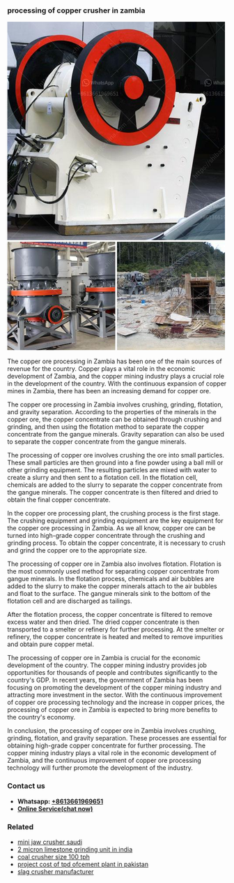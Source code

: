 <h3>processing of copper crusher in zambia</h3><img src='1708587203.jpg' alt=''><p>The copper ore processing in Zambia has been one of the main sources of revenue for the country. Copper plays a vital role in the economic development of Zambia, and the copper mining industry plays a crucial role in the development of the country. With the continuous expansion of copper mines in Zambia, there has been an increasing demand for copper ore.</p><p>The copper ore processing in Zambia involves crushing, grinding, flotation, and gravity separation. According to the properties of the minerals in the copper ore, the copper concentrate can be obtained through crushing and grinding, and then using the flotation method to separate the copper concentrate from the gangue minerals. Gravity separation can also be used to separate the copper concentrate from the gangue minerals.</p><p>The processing of copper ore involves crushing the ore into small particles. These small particles are then ground into a fine powder using a ball mill or other grinding equipment. The resulting particles are mixed with water to create a slurry and then sent to a flotation cell. In the flotation cell, chemicals are added to the slurry to separate the copper concentrate from the gangue minerals. The copper concentrate is then filtered and dried to obtain the final copper concentrate.</p><p>In the copper ore processing plant, the crushing process is the first stage. The crushing equipment and grinding equipment are the key equipment for the copper ore processing in Zambia. As we all know, copper ore can be turned into high-grade copper concentrate through the crushing and grinding process. To obtain the copper concentrate, it is necessary to crush and grind the copper ore to the appropriate size.</p><p>The processing of copper ore in Zambia also involves flotation. Flotation is the most commonly used method for separating copper concentrate from gangue minerals. In the flotation process, chemicals and air bubbles are added to the slurry to make the copper minerals attach to the air bubbles and float to the surface. The gangue minerals sink to the bottom of the flotation cell and are discharged as tailings.</p><p>After the flotation process, the copper concentrate is filtered to remove excess water and then dried. The dried copper concentrate is then transported to a smelter or refinery for further processing. At the smelter or refinery, the copper concentrate is heated and melted to remove impurities and obtain pure copper metal.</p><p>The processing of copper ore in Zambia is crucial for the economic development of the country. The copper mining industry provides job opportunities for thousands of people and contributes significantly to the country's GDP. In recent years, the government of Zambia has been focusing on promoting the development of the copper mining industry and attracting more investment in the sector. With the continuous improvement of copper ore processing technology and the increase in copper prices, the processing of copper ore in Zambia is expected to bring more benefits to the country's economy.</p><p>In conclusion, the processing of copper ore in Zambia involves crushing, grinding, flotation, and gravity separation. These processes are essential for obtaining high-grade copper concentrate for further processing. The copper mining industry plays a vital role in the economic development of Zambia, and the continuous improvement of copper ore processing technology will further promote the development of the industry.</p><h3>Contact us</h3><ul><li><strong>Whatsapp:&nbsp;<a href="https://wa.me/8613661969651">+8613661969651</a></strong></li><li><a href="https://swt.shibang-china.com/?git&amp;zhl&amp;processing of copper crusher in zambia"><strong>Online Service(chat now)</strong></a></li></ul><h3>Related</h3><ul><li><a href='mini jaw crusher saudi.md'>mini jaw crusher saudi</a></li><li><a href='2 micron limestone grinding unit in india.md'>2 micron limestone grinding unit in india</a></li><li><a href='coal crusher size 100 tph.md'>coal crusher size 100 tph</a></li><li><a href='project cost of tpd ofcement plant in pakistan.md'>project cost of tpd ofcement plant in pakistan</a></li><li><a href='slag crusher manufacturer.md'>slag crusher manufacturer</a></li></ul>